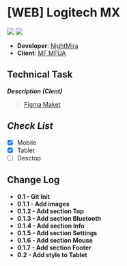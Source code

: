 # [WEB] Logitech MX
![](https://img.shields.io/badge/HTML-orange)
![](https://img.shields.io/badge/CSS-blue)
+ **Developer**: [NightMira](https://github.com/NightMira)
+ **Client**: [MF MFUA](https://vk.com/mf.mfua)

## Technical Task
***Description (Clent)*** 
> [Figma Maket](https://www.figma.com/file/gsg9gdXvYWqbB0RtLho5iu/Logitech_MX-Master-3-(Copy)-(Copy)?type=design&node-id=0%3A1&mode=design&t=mIpiPFUXTe6jx7fl-1)

## ***Check List***
- [X] Mobile
- [X] Tablet
- [ ] Desctop

## Change Log
+ **0.1 - Git Init**
+ **0.1.1 - Add images**
+ **0.1.2 - Add section Top**
+ **0.1.3 - Add section Bluetooth**
+ **0.1.4 - Add section Info**
+ **0.1.5 - Add section Settings**
+ **0.1.6 - Add section Mouse**
+ **0.1.7 - Add section Footer**
+ **0.2 - Add style to Tablet**